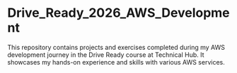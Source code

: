 # Drive_Ready_2026_AWS_Development
This repository contains projects and exercises completed during my AWS development journey in the Drive Ready course at Technical Hub. It showcases my hands-on experience and skills with various AWS services.

